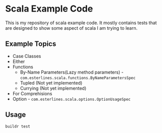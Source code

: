 # Scala Example Code

This is my repository of scala example code.    It mostly contains tests that are designed to show some aspect of scala
I am trying to learn.

## Example Topics

* Case Classes
* Either
* Functions
    * By-Name Parameters(Lazy method parameters) - `com.esterlines.scala.functions.ByNameParametersSpec`
    * Tupled (Not yet implemented)
    * Currying (Not yet implemented)
* For Comprehisions
* Option - `com.esterlines.scala.options.OptionUsageSpec`

## Usage

`buildr test`